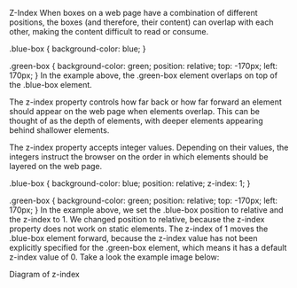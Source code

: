 Z-Index
When boxes on a web page have a combination of different positions, the boxes (and therefore, their content) can overlap with each other, making the content difficult to read or consume.

.blue-box {
  background-color: blue;
}

.green-box {
  background-color: green;
  position: relative;
  top: -170px;
  left: 170px;
}
In the example above, the .green-box element overlaps on top of the .blue-box element.

The z-index property controls how far back or how far forward an element should appear on the web page when elements overlap. This can be thought of as the depth of elements, with deeper elements appearing behind shallower elements.

The z-index property accepts integer values. Depending on their values, the integers instruct the browser on the order in which elements should be layered on the web page.

.blue-box {
  background-color: blue;
  position: relative;
  z-index: 1;
}

.green-box {
  background-color: green;
  position: relative;
  top: -170px;
  left: 170px;
}
In the example above, we set the .blue-box position to relative and the z-index to 1. We changed position to relative, because the z-index property does not work on static elements. The z-index of 1 moves the .blue-box element forward, because the z-index value has not been explicitly specified for the .green-box element, which means it has a default z-index value of 0. Take a look the example image below:

Diagram of z-index
